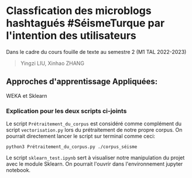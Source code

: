 # Classfication des microblogs hashtagués #SéismeTurque par l'intention des utilisateurs
Dans le cadre du cours fouille de texte au semestre 2 (M1 TAL 2022-2023)
> Yingzi LIU, Xinhao ZHANG

## Approches d'apprentissage Appliquées:
WEKA et Sklearn


### Explication pour les deux scripts ci-joints
Le script `Prétraitement_du_corpus` est considéré comme complément du script `vectorisation.py` lors du prétraitement de notre propre corpus. On pourrait directement lancer le script sur terminal comme ceci:
```
python3 Prétraitement_du_corpus.py ./corpus_séisme

```

Le script `sklearn_test.ipynb` sert à visualiser notre manipulation du projet avec le module Sklearn. On pourrait l'ouvrir dans l'environnement jupyter notebook. 
